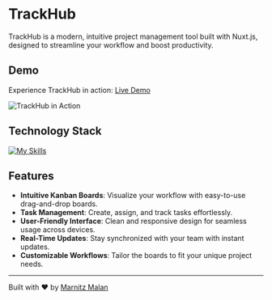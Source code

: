 # TrackHub

TrackHub is a modern, intuitive project management tool built with Nuxt.js, designed to streamline your workflow and boost productivity.

## Demo

Experience TrackHub in action: [Live Demo](https://trackhub.marnitzmalan.com/projects)

![TrackHub in Action](path/to/trackhub-demo.gif)

## Technology Stack

[![My Skills](https://skillicons.dev/icons?i=nuxtjs,vue,tailwind,nodejs,postgres&theme=light)](https://skillicons.dev)

## Features

- **Intuitive Kanban Boards**: Visualize your workflow with easy-to-use drag-and-drop boards.
- **Task Management**: Create, assign, and track tasks effortlessly.
- **User-Friendly Interface**: Clean and responsive design for seamless usage across devices.
- **Real-Time Updates**: Stay synchronized with your team with instant updates.
- **Customizable Workflows**: Tailor the boards to fit your unique project needs.


---

Built with ❤️ by [Marnitz Malan](mailto:malanmarnitz@gmail.com)